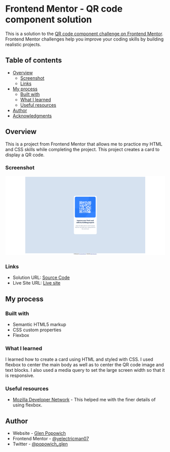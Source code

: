 # Frontend Mentor - QR code component solution

This is a solution to the [QR code component challenge on Frontend Mentor](https://www.frontendmentor.io/challenges/qr-code-component-iux_sIO_H). Frontend Mentor challenges help you improve your coding skills by building realistic projects.

## Table of contents

- [Overview](#overview)
  - [Screenshot](#screenshot)
  - [Links](#links)
- [My process](#my-process)
  - [Built with](#built-with)
  - [What I learned](#what-i-learned)
  - [Useful resources](#useful-resources)
- [Author](#author)
- [Acknowledgments](#acknowledgments)

## Overview

This is a project from Frontend Mentor that allows me to practice my HTML and CSS skills while completing the project. This project creates a card to display a QR code.

### Screenshot

![](./screenshot.png)

### Links

- Solution URL: [Source Code](https://github.com/electricman07/QR-Code-Component)
- Live Site URL: [Live site](https://your-live-site-url.com)

## My process

### Built with

- Semantic HTML5 markup
- CSS custom properties
- Flexbox

### What I learned

I learned how to create a card using HTML and styled with CSS. I used flexbox to center the main body as well as to center the QR code image and text blocks. I also used a media query to set the large screen width so that it is responsive.

### Useful resources

- [Mozilla Developer Network](https://developer.mozilla.org/en-US/) - This helped me with the finer details of using flexbox.

## Author

- Website - [Glen Popowich](https://www.your-site.com)
- Frontend Mentor - [@yelectricman07](https://www.frontendmentor.io/profile/electricman07)
- Twitter - [@popowich_glen](https://www.twitter.com/popowich_glen)

